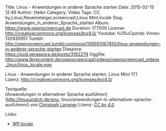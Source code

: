 Title: Linux - Anwendungen in anderer Sprache starten
Date: 2015-02-15 12:49
Author: Heiko
Category: Video
Tags: CC by,Linux,Neueinsteiger,screencast,Linux Mint,locale
Slug: Anwendungen_in_anderer_Sprache_starten
Album: https://www.openscreencast.de
Duration: 177000
License: http://creativecommons.org/licenses/by/4.0/
Youtube: fx35uCpzndc
Vimeo: 132930951
Tumblr: http://openscreencast.tumblr.com/post/109593167455/linux-anwendungen-in-anderer-sprache-starten
Diaspora: https://pod.geraspora.de/posts/3192279
Oggfile: http://www.librecontent.de/openscreencast/videos/openscreencast_videos_linux/linux_locale.ogg

Linux - Anwendungen in anderer Sprache starten, Linux Mint 17.1  
Lizenz: <http://creativecommons.org/licenses/by/4.0/>  
  
Textquelle:  
[Anwendungen in alternativer Sprache ausführen](http://linuxundich.de/gnu-
linux/anwendungen-in-alternativer-sprache-ausfuhren/) von [Christoph
Langner](http://linuxundich.de/) Lizenz: [CC by
4.0](http://creativecommons.org/licenses/by/4.0/)

Links:

  * [WP:locale](http://de.wikipedia.org/wiki/Locale "Link zu wikipedia.org/")

